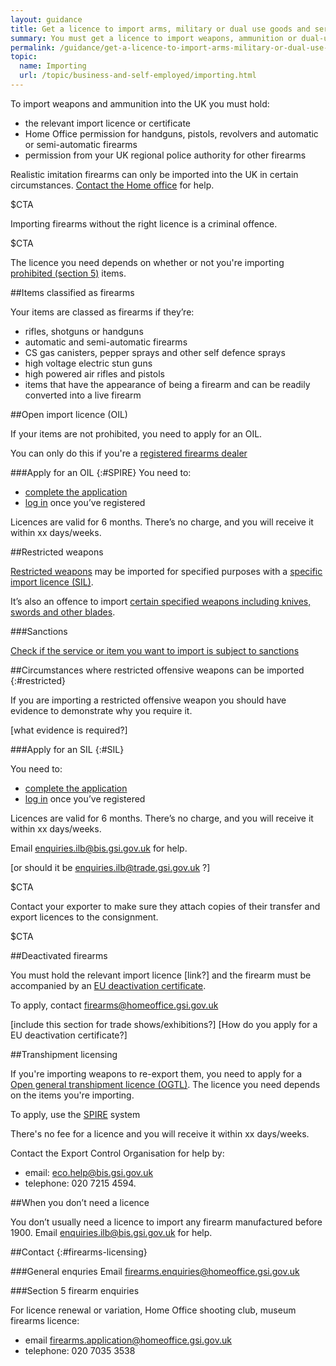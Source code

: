 ```yaml
---
layout: guidance
title: Get a licence to import arms, military or dual use goods and services
summary: You must get a licence to import weapons, ammunition or dual-use goods and services.
permalink: /guidance/get-a-licence-to-import-arms-military-or-dual-use-goods-and-services.html
topic:
  name: Importing
  url: /topic/business-and-self-employed/importing.html
---
```


To import weapons and ammunition into the UK you must hold:

- the relevant import licence or certificate
- Home Office permission for handguns, pistols, revolvers and automatic or semi-automatic firearms
- permission from your UK regional police authority for other firearms


Realistic imitation firearms can only be imported into the UK in certain circumstances. [Contact the Home office](f#irearms-licensing) for help.

$CTA


Importing firearms without the right licence is a criminal offence.


$CTA


The licence you need depends on whether or not you're importing [prohibited (section 5)](https://www.gov.uk/government/uploads/system/uploads/attachment_data/file/268395/bis-13-1384-do-i-need-an-import-licence.pdf) items.

##Items classified as firearms

Your items are classed as firearms if they’re:

- rifles, shotguns or handguns
- automatic and semi-automatic firearms
- CS gas canisters, pepper sprays and other self defence sprays
- high voltage electric stun guns
- high powered air rifles and pistols
- items that have the appearance of being a firearm and can be readily converted into a live firearm

##Open import licence (OIL)

If your items are not prohibited, you need to apply for an OIL.

You can only do this if you're a [registered firearms dealer](https://www.gov.uk/register-as-a-firearms-dealer)

###Apply for an OIL
{:#SPIRE}
You need to:

- [complete the application](https://www.spiretest.trade.gov.uk/spireuat/fox)
- [log in](https://www.spiretest.trade.gov.uk/spireuat/fox/espire/LOGIN/login) once you’ve registered

Licences are valid for 6 months. There’s no charge, and you will receive it within xx days/weeks.

##Restricted weapons

[Restricted weapons](https://www.gov.uk/guidance/import-controls-on-offensive-weapons#circumstances-where-restricted-offensive-weapons-can-be-imported) may be imported for specified purposes with a [specific import licence (SIL)](#SIL).

It’s also an offence to import [certain specified weapons including knives, swords and other blades](https://www.gov.uk/guidance/import-controls-on-offensive-weapons#importing-knives-swords-and-other-offensive-weapons-into-the-uk).

###Sanctions

[Check if the service or item you want to import is subject to sanctions](https://www.gov.uk/guidance/import-controls#notices-to-importers)


##Circumstances where restricted offensive weapons can be imported
{:#restricted}

If you are importing a restricted offensive weapon you should have evidence to demonstrate why you require it.

[what evidence is required?]

###Apply for an SIL
{:#SIL}

You need to:

- [complete the application](https://www.ilb.trade.gov.uk/icms/fox/icms/)
- [log in](https://www.ilb.trade.gov.uk/icms/fox/live/IMP_LOGIN/login) once you’ve registered

Licences are valid for 6 months. There’s no charge, and you will receive it within xx days/weeks.

Email <enquiries.ilb@bis.gsi.gov.uk> for help.

[or should it be enquiries.ilb@trade.gsi.gov.uk ?]


$CTA


Contact your exporter to make sure they attach copies of their transfer and export licences to the consignment.


$CTA


##Deactivated firearms

You must hold the relevant import licence [link?] and the firearm must be accompanied by an [EU deactivation certificate](https://www.gov.uk/government/publications/deactivated-firearms-implementing-regulation-eu-20152403).

To apply, contact <firearms@homeoffice.gsi.gov.uk>      

[include this section for trade shows/exhibitions?]
[How do you apply for a EU deactivation certificate?]

##Transhipment licensing

If you're importing weapons to re-export them, you need to apply for a [Open general transhipment licence (OGTL)](transhttps://www.gov.uk/government/publications/open-general-transhipment-licence). The licence you need depends on the items you're importing.

To apply, use the [SPIRE](#SPIRE) system

There's no fee for a licence and you will receive it within xx days/weeks.

Contact the Export Control Organisation for help by:

- email: eco.help@bis.gsi.gov.uk
- telephone: 020 7215 4594.

##When you don’t need a licence       

You don’t usually need a licence to import any firearm manufactured before 1900. Email <enquiries.ilb@bis.gsi.gov.uk> for help.          

##Contact
{:#firearms-licensing}

###General enquries
Email <firearms.enquiries@homeoffice.gsi.gov.uk>

###Section 5 firearm enquiries

For licence renewal or variation, Home Office shooting club, museum firearms licence:

- email <firearms.application@homeoffice.gsi.gov.uk>
- telephone: 020 7035 3538
